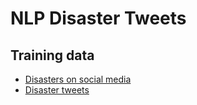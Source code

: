# NLP Disaster Tweets
## Training data
- [Disasters on social media](https://www.kaggle.com/datasets/szelee/disasters-on-social-media)
- [Disaster tweets](https://www.kaggle.com/competitions/nlp-getting-started/data)
